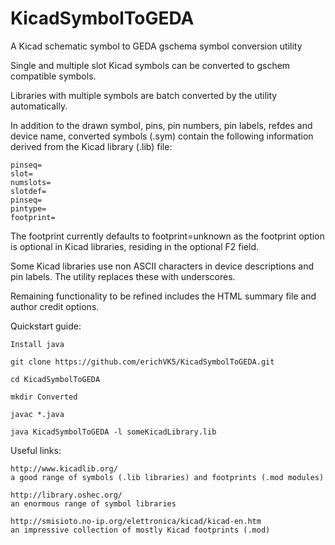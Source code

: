 # KicadSymbolToGEDA
A Kicad schematic symbol to GEDA gschema symbol conversion utility

Single and multiple slot Kicad symbols can be converted to gschem compatible symbols.

Libraries with multiple symbols are batch converted by the utility automatically.

In addition to the drawn symbol, pins, pin numbers, pin labels, refdes and device name, converted symbols (.sym) contain the following information derived from the Kicad library (.lib) file:

	pinseq=
	slot=
	numslots=
	slotdef=
	pinseq=
	pintype=
	footprint=

The footprint currently defaults to footprint=unknown as the footprint option is optional in Kicad libraries, residing in the optional F2 field.

Some Kicad libraries use non ASCII characters in device descriptions and pin labels. The utility replaces these with underscores.

Remaining functionality to be refined includes the HTML summary file and author credit options.


Quickstart guide:

	Install java

	git clone https://github.com/erichVK5/KicadSymbolToGEDA.git

	cd KicadSymbolToGEDA

	mkdir Converted

	javac *.java

	java KicadSymbolToGEDA -l someKicadLibrary.lib

Useful links:

	http://www.kicadlib.org/
	a good range of symbols (.lib libraries) and footprints (.mod modules)

	http://library.oshec.org/
	an enormous range of symbol libraries

	http://smisioto.no-ip.org/elettronica/kicad/kicad-en.htm
	an impressive collection of mostly Kicad footprints (.mod)
